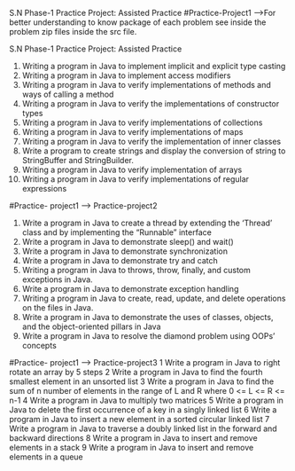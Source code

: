 S.N	Phase-1 Practice Project: Assisted Practice
#Practice-Project1 -->For better understanding to know package of each problem see inside the problem zip files inside the src file.

S.N	Phase-1 Practice Project: Assisted Practice
1.	Writing a program in Java to implement implicit and explicit type casting
2.	Writing a program in Java to implement access modifiers
3.	Writing a program in Java to verify implementations of methods and ways of calling a method  
4.	Writing a program in Java to verify the implementations of constructor types
5.	Writing a program in Java to verify implementations of collections
6.	Writing a program in Java to verify implementations of maps
7.	Writing a program in Java to verify the implementation of inner classes
8.	Write a program to create strings and display the conversion of string to StringBuffer and StringBuilder.
9.	Writing a program in Java to verify implementation of arrays
10.	Writing a program in Java to verify implementations of regular expressions


#Practice- project1 --> Practice-project2
1.	Write a program in Java to create a thread by extending the ‘Thread’ class and by implementing the “Runnable” interface
2.	Write a program in Java to demonstrate sleep() and wait()
3.	Write a program in Java to demonstrate synchronization
4.	Write a program in Java to demonstrate try and catch
5.	Writing a program in Java to throws, throw, finally, and custom exceptions in Java.
6.	Write a program in Java to demonstrate exception handling
7.	Writing a program in Java to create, read, update, and delete operations on the files in Java.
8.	Write a program in Java to demonstrate the uses of classes, objects, and the object-oriented pillars in Java
9.	Write a program in Java to resolve the diamond problem using OOPs’ concepts

#Practice- project1 --> Practice-project3
1	Write a program in Java to right rotate an array by 5 steps
2	Write a program in Java to find the fourth smallest element in an unsorted list
3	Write a program in Java to find the sum of n number of elements in the range of L and R where 0 <= L <= R <= n-1
4	Write a program in Java to multiply two matrices
5	Write a program in Java to delete the first occurrence of a key in a singly linked list
6	Write a program in Java to insert a new element in a sorted circular linked list
7	Write a program in Java to traverse a doubly linked list in the forward and backward directions
8	Write a program in Java to insert and remove elements in a stack
9	Write a program in Java to insert and remove elements in a queue

